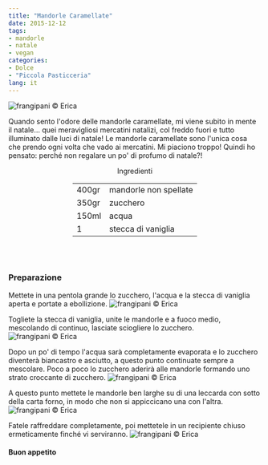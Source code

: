 ```yaml
---
title: "Mandorle Caramellate"
date: 2015-12-12
tags:
- mandorle
- natale
- vegan
categories:
- Dolce
- "Piccola Pasticceria"
lang: it
---
```

![](../2015-12-12-mandorle-caramellate/header.jpg "frangipani © Erica")

Quando sento l'odore delle mandorle caramellate, mi viene subito in mente il natale... quei meravigliosi mercatini natalizi, col freddo fuori e tutto illuminato dalle luci di natale! Le mandorle caramellate sono l'unica cosa che prendo ogni volta che vado ai mercatini. Mi piaciono troppo! Quindi ho pensato: perché non regalare un po' di profumo di natale?! 


<div id="wrapper" style="text-align: center">
  <div id="yourdiv" style="display: inline-block;">
    <div class="ingredients">
      <div class="ingredients-title">Ingredienti</div>
      <table>
        <tbody>
          </tr>
          <tr>
            <td>400gr</td>
            <td>mandorle non spellate</td>
          </tr>
          <tr>
            <td>350gr</td>
            <td>zucchero</td>
          </tr>
          <tr>
            <td>150ml</td>
            <td>acqua</td>
          </tr>
          <tr>
            <td>1</td>
            <td>stecca di vaniglia</td>   
          </tr>
        </tbody>
      </table>
      <br></br>
    </div>
  </div>
</div>


<h3>
  <font color="grey">
    <i class="fa-solid fa-gears"></i>
  </font> Preparazione
</h3>

Mettete in una pentola grande lo zucchero, l'acqua e la stecca di vaniglia aperta e portate a ebollizione. 
![](../2015-12-12-mandorle-caramellate/zucchero.jpg "frangipani © Erica")

Togliete la stecca di vaniglia, unite le mandorle e a fuoco medio, mescolando di continuo, lasciate sciogliere lo zucchero.
![](../2015-12-12-mandorle-caramellate/mandorle1.jpg "frangipani © Erica")

Dopo un po' di tempo l'acqua sarà completamente evaporata e lo zucchero diventerà biancastro e asciutto, a questo punto continuate sempre a mescolare. Poco a poco lo zucchero aderirà alle mandorle formando uno strato croccante di zucchero.
![](../2015-12-12-mandorle-caramellate/mandorle2.jpg "frangipani © Erica")

A questo punto mettete le mandorle ben larghe su di una leccarda con sotto della carta forno, in modo che non si appiccicano una con l'altra.
![](../2015-12-12-mandorle-caramellate/teglia.jpg "frangipani © Erica")

Fatele raffreddare completamente, poi mettetele in un recipiente chiuso ermeticamente finché vi serviranno.
![](../2015-12-12-mandorle-caramellate/risultato.jpg "frangipani © Erica")


<h4>Buon appetito
  <font color="red">
    <i class="fa-regular fa-face-smile"></i>
  </font>
</h4>